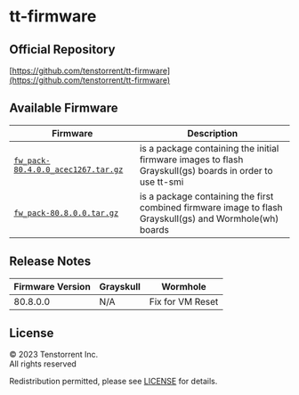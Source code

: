 # tt-firmware

## Official Repository
[https://github.com/tenstorrent/tt-firmware](https://github.com/tenstorrent/tt-firmware)

## Available Firmware

| Firmware | Description |
| --- | --- |
| [`fw_pack-80.4.0.0_acec1267.tar.gz`](fw_pack-80.4.0.0_acec1267.tar.gz) | is a package containing the initial firmware images to flash Grayskull(gs) boards in order to use tt-smi |
| [`fw_pack-80.8.0.0.tar.gz`](fw_pack-80.8.0.0.tar.gz) | is a package containing the first combined firmware image to flash Grayskull(gs) and Wormhole(wh) boards|

## Release Notes

| Firmware Version | Grayskull  | Wormhole |
|-----------------|-----------------|-----------------|
| 80.8.0.0 | N/A | Fix for VM Reset |

## License
© 2023 Tenstorrent Inc.<br/>
All rights reserved

Redistribution permitted, please see [LICENSE](LICENSE) for details.
